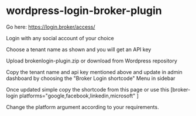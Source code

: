 # wordpress-login-broker-plugin


Go here:
https://login.broker/access/

Login with any social account of your choice

Choose a tenant name as shown and you will get an API key

Upload brokenlogin-plugin.zip or download from Wordpress repository

Copy the tenant name and api key mentioned above and update in admin dashboard by choosing the "Broker Login shortcode" Menu in sidebar

Once updated simple copy the shortcode from this page or use this [broker-login platforms="google,facebook,linkedin,microsoft" ] 

Change the platform argument according to your requirements.
